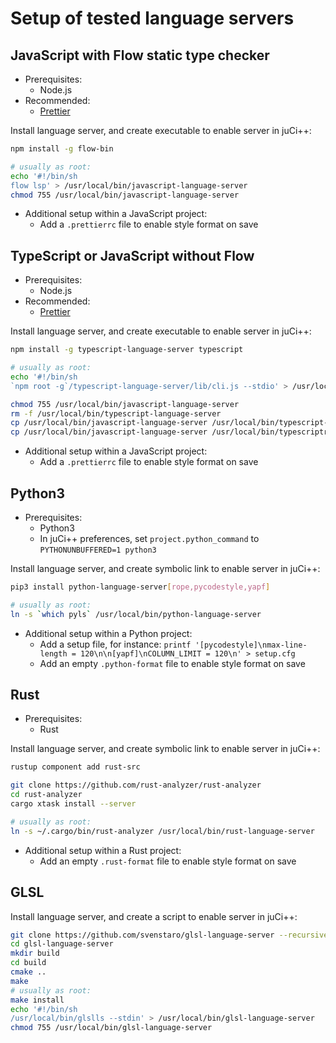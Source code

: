 # Setup of tested language servers

## JavaScript with Flow static type checker
* Prerequisites:
    * Node.js
* Recommended:
    * [Prettier](https://github.com/prettier/prettier)

Install language server, and create executable to enable server in juCi++:
```sh
npm install -g flow-bin

# usually as root:
echo '#!/bin/sh
flow lsp' > /usr/local/bin/javascript-language-server
chmod 755 /usr/local/bin/javascript-language-server
```

* Additional setup within a JavaScript project:
    * Add a `.prettierrc` file to enable style format on save

## TypeScript or JavaScript without Flow
* Prerequisites:
    * Node.js
* Recommended:
    * [Prettier](https://github.com/prettier/prettier)

Install language server, and create executable to enable server in juCi++:
```sh
npm install -g typescript-language-server typescript

# usually as root:
echo '#!/bin/sh
`npm root -g`/typescript-language-server/lib/cli.js --stdio' > /usr/local/bin/javascript-language-server

chmod 755 /usr/local/bin/javascript-language-server
rm -f /usr/local/bin/typescript-language-server
cp /usr/local/bin/javascript-language-server /usr/local/bin/typescript-language-server
cp /usr/local/bin/javascript-language-server /usr/local/bin/typescriptreact-language-server
```

* Additional setup within a JavaScript project:
    * Add a `.prettierrc` file to enable style format on save

## Python3
* Prerequisites:
    * Python3
    * In juCi++ preferences, set `project.python_command` to `PYTHONUNBUFFERED=1 python3`

Install language server, and create symbolic link to enable server in juCi++:
```sh
pip3 install python-language-server[rope,pycodestyle,yapf]

# usually as root:
ln -s `which pyls` /usr/local/bin/python-language-server
```

* Additional setup within a Python project:
    * Add a setup file, for instance: `printf '[pycodestyle]\nmax-line-length = 120\n\n[yapf]\nCOLUMN_LIMIT = 120\n' > setup.cfg`
    * Add an empty `.python-format` file to enable style format on save

## Rust
* Prerequisites:
    * Rust
      
Install language server, and create symbolic link to enable server in juCi++:
```sh
rustup component add rust-src

git clone https://github.com/rust-analyzer/rust-analyzer
cd rust-analyzer
cargo xtask install --server

# usually as root:
ln -s ~/.cargo/bin/rust-analyzer /usr/local/bin/rust-language-server
```

* Additional setup within a Rust project:
    * Add an empty `.rust-format` file to enable style format on save

## GLSL
Install language server, and create a script to enable server in juCi++:
```sh
git clone https://github.com/svenstaro/glsl-language-server --recursive
cd glsl-language-server
mkdir build
cd build
cmake ..
make
# usually as root:
make install
echo '#!/bin/sh
/usr/local/bin/glslls --stdin' > /usr/local/bin/glsl-language-server
chmod 755 /usr/local/bin/glsl-language-server
```

